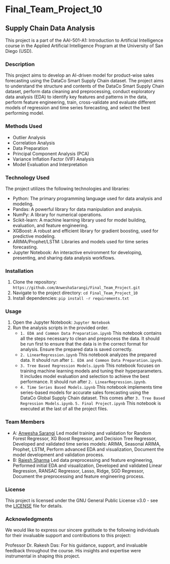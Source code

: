 # Final_Team_Project_10
## Supply Chain Data Analysis
 This project is a part of the AAI-501-A1: Introduction to Artificial Intelligence course in the Applied Artificial Intelligence Program at the University of San Diego (USD).

### Description
 This project aims to develop an AI-driven model for product-wise sales forecasting using the DataCo Smart Supply Chain dataset. The project aims to understand the structure and contents of the DataCo Smart Supply Chain dataset, perform data cleaning and preprocessing, conduct exploratory data analysis (EDA) to identify key features and patterns in the data, perform feature engineering, train, cross-validate and evaluate different models of regression and time series forecasting, and select the best performing model.

### Methods Used
- Outlier Analysis
- Correlation Analysis
- Data Preparation
- Principal Component Analysis (PCA)
- Variance Inflation Factor (VIF) Analysis
- Model Evaluation and Interpretation

### Technology Used
The project utilizes the following technologies and libraries:
 - Python: The primary programming language used for data analysis and modeling.
 - Pandas: A powerful library for data manipulation and analysis.
 - NumPy: A library for numerical operations.
 - Scikit-learn: A machine learning library used for model building, evaluation, and feature engineering.
 - XGBoost: A robust and efficient library for gradient boosting, used for predictive modeling.
 - ARIMA/Prophet/LSTM: Libraries and models used for time series forecasting.
 - Jupyter Notebook: An interactive environment for developing, presenting, and sharing data analysis workflows.

### Installation 
 1. Clone the repository: `https://github.com/AnweshaSarangi/Final_Team_Project.git`
 2. Navigate to the project directory: `cd Final_Team_Project_10`
 3. Install dependencies: `pip install -r requirements.txt`

### Usage
 1. Open the Jupyter Notebook: `Jupyter Notebook`
 2. Run the analysis scripts in the provided order.
    - `1. EDA and Common Data Preparation.ipynb`
      This notebook contains all the steps necessary to clean and preprocess the data. It should be run first to ensure that the data is in the correct format for analysis.
      Ensure the prepared data is saved correctly.
    - `2. LinearRegression.ipynb`
      This notebook analyzes the prepared data. It should run after `1. EDA and Common Data Preparation.ipynb`.
    - `3. Tree Based Regression Models.ipynb`
      This notebook focuses on training machine learning models and tuning their hyperparameters. It includes model evaluation and selection to achieve the best performance. It should run after `2. LinearRegression.ipynb`.
    - `4. Time Series Based Models.ipynb`
      This notebook implements time series-based models for accurate sales forecasting using the DataCo Global Supply Chain dataset. This comes after `3. Tree Based Regression Models.ipynb`.
      `5. Final Project.ipynb`
      This notebook is executed at the last of all the project files.

### Team Members
- A: [Anwesha Sarangi](https://github.com/AnweshaSarangi)
 Led model training and validation for Random Forest Regressor, XG Boost Regressor, and Decision Tree Regressor, Developed and validated time series models: ARIMA, Seasonal ARIMA, Prophet, LSTM, Perform advanced EDA and visualization, Document the model development and validation process.
- B: [Rajesh Sharma](https://github.com/Rajesh-Sharma-git)
Led data preprocessing and feature engineering, Performed initial EDA and visualization, Developed and validated Linear Regression, RANSAC Regressor, Lasso, Ridge, SGD Regressor, Document the preprocessing and feature engineering process.


### License
This project is licensed under the GNU General Public License v3.0 - see the [LICENSE](LICENSE) file for details.

### Acknowledgments
We would like to express our sincere gratitude to the following individuals for their invaluable support and contributions to this project:

Professor Dr. Rakesh Das: For his guidance, support, and invaluable feedback throughout the course. His insights and expertise were instrumental in shaping this project.
